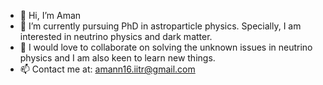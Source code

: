 - 👋 Hi, I’m Aman 
- 👀 I’m currently pursuing PhD in astroparticle physics. Specially, I am interested in neutrino physics and dark matter.
- 💞️ I would love to collaborate on solving the unknown issues in neutrino physics and I am also keen to learn new things. 
- 📫 Contact me at: amann16.iitr@gmail.com 

<!---
neumann-py/neumann-py is a ✨ special ✨ repository because its `README.md` (this file) appears on your GitHub profile.
You can click the Preview link to take a look at your changes.
--->
